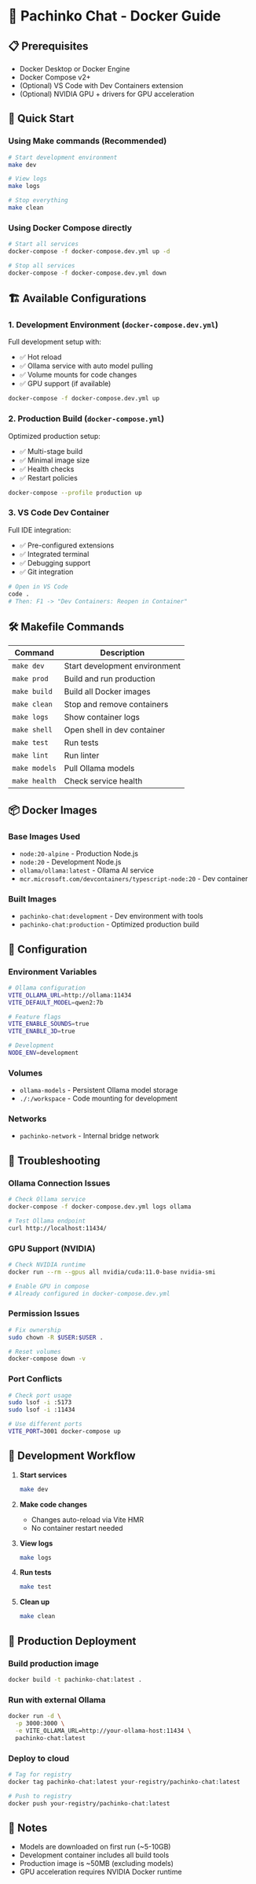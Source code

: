 # 🐳 Pachinko Chat - Docker Guide

## 📋 Prerequisites

- Docker Desktop or Docker Engine
- Docker Compose v2+
- (Optional) VS Code with Dev Containers extension
- (Optional) NVIDIA GPU + drivers for GPU acceleration

## 🚀 Quick Start

### Using Make commands (Recommended)
```bash
# Start development environment
make dev

# View logs
make logs

# Stop everything
make clean
```

### Using Docker Compose directly
```bash
# Start all services
docker-compose -f docker-compose.dev.yml up -d

# Stop all services
docker-compose -f docker-compose.dev.yml down
```

## 🏗️ Available Configurations

### 1. Development Environment (`docker-compose.dev.yml`)
Full development setup with:
- ✅ Hot reload
- ✅ Ollama service with auto model pulling
- ✅ Volume mounts for code changes
- ✅ GPU support (if available)

```bash
docker-compose -f docker-compose.dev.yml up
```

### 2. Production Build (`docker-compose.yml`)
Optimized production setup:
- ✅ Multi-stage build
- ✅ Minimal image size
- ✅ Health checks
- ✅ Restart policies

```bash
docker-compose --profile production up
```

### 3. VS Code Dev Container
Full IDE integration:
- ✅ Pre-configured extensions
- ✅ Integrated terminal
- ✅ Debugging support
- ✅ Git integration

```bash
# Open in VS Code
code .
# Then: F1 -> "Dev Containers: Reopen in Container"
```

## 🛠️ Makefile Commands

| Command | Description |
|---------|-------------|
| `make dev` | Start development environment |
| `make prod` | Build and run production |
| `make build` | Build all Docker images |
| `make clean` | Stop and remove containers |
| `make logs` | Show container logs |
| `make shell` | Open shell in dev container |
| `make test` | Run tests |
| `make lint` | Run linter |
| `make models` | Pull Ollama models |
| `make health` | Check service health |

## 📦 Docker Images

### Base Images Used
- `node:20-alpine` - Production Node.js
- `node:20` - Development Node.js
- `ollama/ollama:latest` - Ollama AI service
- `mcr.microsoft.com/devcontainers/typescript-node:20` - Dev container

### Built Images
- `pachinko-chat:development` - Dev environment with tools
- `pachinko-chat:production` - Optimized production build

## 🔧 Configuration

### Environment Variables
```bash
# Ollama configuration
VITE_OLLAMA_URL=http://ollama:11434
VITE_DEFAULT_MODEL=qwen2:7b

# Feature flags
VITE_ENABLE_SOUNDS=true
VITE_ENABLE_3D=true

# Development
NODE_ENV=development
```

### Volumes
- `ollama-models` - Persistent Ollama model storage
- `./:/workspace` - Code mounting for development

### Networks
- `pachinko-network` - Internal bridge network

## 🚨 Troubleshooting

### Ollama Connection Issues
```bash
# Check Ollama service
docker-compose -f docker-compose.dev.yml logs ollama

# Test Ollama endpoint
curl http://localhost:11434/
```

### GPU Support (NVIDIA)
```bash
# Check NVIDIA runtime
docker run --rm --gpus all nvidia/cuda:11.0-base nvidia-smi

# Enable GPU in compose
# Already configured in docker-compose.dev.yml
```

### Permission Issues
```bash
# Fix ownership
sudo chown -R $USER:$USER .

# Reset volumes
docker-compose down -v
```

### Port Conflicts
```bash
# Check port usage
sudo lsof -i :5173
sudo lsof -i :11434

# Use different ports
VITE_PORT=3001 docker-compose up
```

## 🏃 Development Workflow

1. **Start services**
   ```bash
   make dev
   ```

2. **Make code changes**
   - Changes auto-reload via Vite HMR
   - No container restart needed

3. **View logs**
   ```bash
   make logs
   ```

4. **Run tests**
   ```bash
   make test
   ```

5. **Clean up**
   ```bash
   make clean
   ```

## 🚀 Production Deployment

### Build production image
```bash
docker build -t pachinko-chat:latest .
```

### Run with external Ollama
```bash
docker run -d \
  -p 3000:3000 \
  -e VITE_OLLAMA_URL=http://your-ollama-host:11434 \
  pachinko-chat:latest
```

### Deploy to cloud
```bash
# Tag for registry
docker tag pachinko-chat:latest your-registry/pachinko-chat:latest

# Push to registry
docker push your-registry/pachinko-chat:latest
```

## 📝 Notes

- Models are downloaded on first run (~5-10GB)
- Development container includes all build tools
- Production image is ~50MB (excluding models)
- GPU acceleration requires NVIDIA Docker runtime